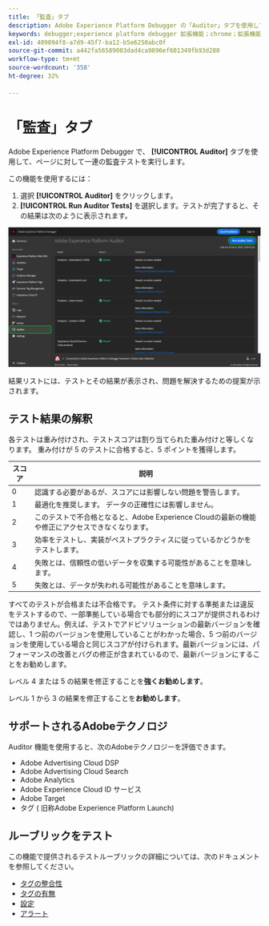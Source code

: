 ```yaml
---
title: 「監査」タブ
description: Adobe Experience Platform Debugger の「Auditor」タブを使用してAdobe Experience Cloudの実装をテストする方法を説明します。
keywords: debugger;experience platform debugger 拡張機能；chrome；拡張機能；auditor;dtm;target
exl-id: 409094f8-a7d9-45f7-ba12-b5e6250abc0f
source-git-commit: a442fa56589003dad4ca9896ef601349fb93d280
workflow-type: tm+mt
source-wordcount: '358'
ht-degree: 32%

---
```


# 「監査」タブ

Adobe Experience Platform Debugger で、 **[!UICONTROL Auditor]** タブを使用して、ページに対して一連の監査テストを実行します。

この機能を使用するには：

1. 選択 **[!UICONTROL Auditor]** をクリックします。
1. **[!UICONTROL Run Auditor Tests]** を選択します。テストが完了すると、その結果は次のように表示されます。

![「Auditor」タブのテスト結果のスクリーンショット](../assets/auditor-results.png)

結果リストには、テストとその結果が表示され、問題を解決するための提案が示されます。

## テスト結果の解釈

各テストは重み付けされ、テストスコアは割り当てられた重み付けと等しくなります。 重み付けが 5 のテストに合格すると、5 ポイントを獲得します。

| スコア | 説明 |
| --- | --- |
| 0 | 認識する必要があるが、スコアには影響しない問題を警告します。 |
| 1 | 最適化を推奨します。 データの正確性には影響しません。 |
| 2 | このテストで不合格となると、Adobe Experience Cloudの最新の機能や修正にアクセスできなくなります。 |
| 3 | 効率をテストし、実装がベストプラクティスに従っているかどうかをテストします。 |
| 4 | 失敗とは、信頼性の低いデータを収集する可能性があることを意味します。 |
| 5 | 失敗とは、データが失われる可能性があることを意味します。 |

すべてのテストが合格または不合格です。 テスト条件に対する準拠または違反をテストするので、一部準拠している場合でも部分的にスコアが提供されるわけではありません。例えば、テストでアドビソリューションの最新バージョンを確認し、1 つ前のバージョンを使用していることがわかった場合、5 つ前のバージョンを使用している場合と同じスコアが付けられます。最新バージョンには、パフォーマンスの改善とバグの修正が含まれているので、最新バージョンにすることをお勧めします。

レベル 4 または 5 の結果を修正することを&#x200B;**強くお勧めします**。

レベル 1 から 3 の結果を修正することを&#x200B;**お勧めします**。

## サポートされるAdobeテクノロジ

Auditor 機能を使用すると、次のAdobeテクノロジーを評価できます。

* Adobe Advertising Cloud DSP
* Adobe Advertising Cloud Search
* Adobe Analytics
* Adobe Experience Cloud ID サービス
* Adobe Target
* タグ ( 旧称Adobe Experience Platform Launch)

## ルーブリックをテスト

この機能で提供されるテストルーブリックの詳細については、次のドキュメントを参照してください。

* [タグの整合性](./tag-consistency.md)
* [タグの有無](./tag-presence.md)
* [設定](./configuration.md)
* [アラート](./alerts.md)
